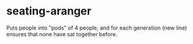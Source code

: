 # seating-aranger
Puts people into "pods" of 4 people, and for each generation (new line) ensures that none have sat together before.
